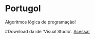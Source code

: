 # Portugol
Algoritmos lôgica de programação!

#Download da ide 'Visual Studio'. <a href="https://visualg3.com.br/">Acessar</a>
